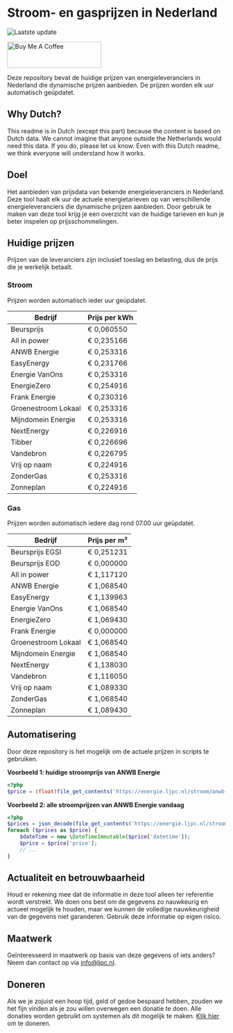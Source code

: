 # Stroom- en gasprijzen in Nederland

![Laatste update](https://img.shields.io/badge/laatste%20update-2024--02--15%2001%3A00%20CET-brightgreen)

<a href="https://www.buymeacoffee.com/Lars-" target="_blank"><img src="https://cdn.buymeacoffee.com/buttons/v2/default-orange.png" alt="Buy Me A Coffee" height="60" style="height: 60px !important;width: 217px !important;" ></a>

Deze repository bevat de huidige prijzen van energieleveranciers in Nederland die dynamische prijzen aanbieden. De prijzen worden elk uur automatisch geüpdatet.

## Why Dutch?

This readme is in Dutch (except this part) because the content is based on Dutch data. We cannot imagine that anyone outside the Netherlands would need this data. If you do, please let us know. Even with this Dutch readme, we think
everyone will understand how it works.

## Doel

Het aanbieden van prijsdata van bekende energieleveranciers in Nederland. Deze tool haalt elk uur de actuele energietarieven op van verschillende energieleveranciers die dynamische prijzen aanbieden. Door gebruik te maken van deze tool
krijg je een overzicht van de huidige tarieven en kun je beter inspelen op prijsschommelingen.

## Huidige prijzen

Prijzen van de leveranciers zijn inclusief toeslag en belasting, dus de prijs die je werkelijk betaalt.

### Stroom

Prijzen worden automatisch ieder uur geüpdatet.

 Bedrijf | Prijs per kWh 
---------|---------------
Beursprijs | € 0,060550
All in power | € 0,235166
ANWB Energie | € 0,253316
EasyEnergy | € 0,231766
Energie VanOns | € 0,253316
EnergieZero | € 0,254916
Frank Energie | € 0,230316
Groenestroom Lokaal | € 0,253316
Mijndomein Energie | € 0,253316
NextEnergy | € 0,226916
Tibber | € 0,226696
Vandebron | € 0,226795
Vrij op naam | € 0,224916
ZonderGas | € 0,253316
Zonneplan | € 0,224916


### Gas

Prijzen worden automatisch iedere dag rond 07.00 uur geüpdatet.

 Bedrijf | Prijs per m³ 
---------|--------------
Beursprijs EGSI | € 0,251231
Beursprijs EOD | € 0,000000
All in power | € 1,117120
ANWB Energie | € 1,068540
EasyEnergy | € 1,139963
Energie VanOns | € 1,068540
EnergieZero | € 1,069430
Frank Energie | € 0,000000
Groenestroom Lokaal | € 1,068540
Mijndomein Energie | € 1,068540
NextEnergy | € 1,138030
Vandebron | € 1,116050
Vrij op naam | € 1,089330
ZonderGas | € 1,068540
Zonneplan | € 1,089430


## Automatisering

Door deze repository is het mogelijk om de actuele prijzen in scripts te gebruiken.

**Voorbeeld 1: huidige stroomprijs van ANWB Energie**

```php
<?php
$price = (float)file_get_contents('https://energie.ljpc.nl/stroom/anwb-energie-nu.txt');

```

**Voorbeeld 2: alle stroomprijzen van ANWB Energie vandaag**

```php
<?php
$prices = json_decode(file_get_contents('https://energie.ljpc.nl/stroom/all-in-power-vandaag.json'),true);
foreach ($prices as $price) {
    $dateTime = new \DateTimeImmutable($price['datetime']);
    $price = $price['price'];
    // ...
}
```

## Actualiteit en betrouwbaarheid

Houd er rekening mee dat de informatie in deze tool alleen ter referentie wordt verstrekt. We doen ons best om de gegevens zo nauwkeurig en actueel mogelijk te houden, maar we kunnen de volledige nauwkeurigheid van de gegevens niet
garanderen. Gebruik deze informatie op eigen risico.

## Maatwerk

Geïnteresseerd in maatwerk op basis van deze gegevens of iets anders? Neem dan contact op
via [info@ljpc.nl](mailto:info@ljpc.nl?subject=Energie%20prijzen).

## Doneren

Als we je zojuist een hoop tijd, geld of gedoe bespaard hebben, zouden we het fijn vinden als je zou willen overwegen een
donatie te doen. Alle donaties worden gebruikt om systemen als dit mogelijk te
maken. [Klik hier](https://www.buymeacoffee.com/Lars-) om te doneren.
